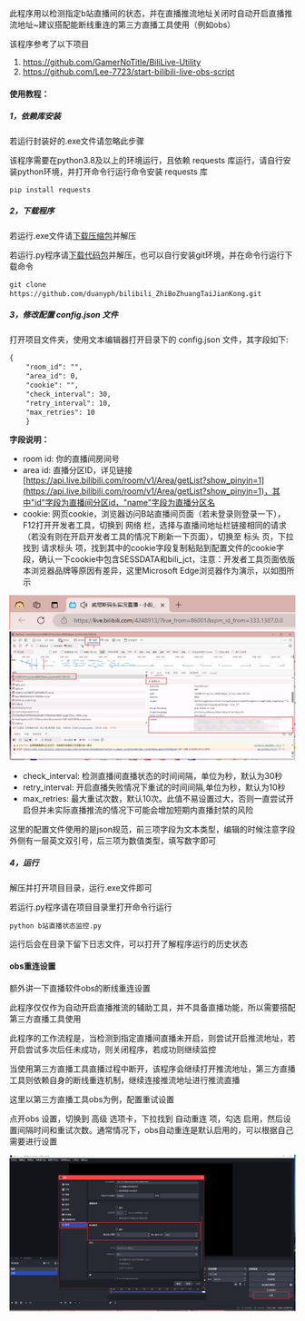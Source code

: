 此程序用以检测指定b站直播间的状态，并在直播推流地址关闭时自动开启直播推流地址~建议搭配能断线重连的第三方直播工具使用（例如obs）

该程序参考了以下项目

1. https://github.com/GamerNoTitle/BiliLive-Utility
2. https://github.com/Lee-7723/start-bilibili-live-obs-script

#### 使用教程：

##### 1，依赖库安装

若运行封装好的.exe文件请忽略此步骤

该程序需要在python3.8及以上的环境运行，且依赖 requests 库运行，请自行安装python环境，并打开命令行运行命令安装 requests 库

```
pip install requests
```

##### 2，下载程序

若运行.exe文件请[下载压缩包](https://github.com/duanyph/bilibili_ZhiBoZhuangTaiJianKong/releases/download/v1.0/bilibili_ZhiBoZhuangTaiJianKong_win_x86_x64_v1.0.zip)并解压

若运行.py程序请[下载代码包](https://github.com/duanyph/bilibili_ZhiBoZhuangTaiJianKong/archive/refs/tags/v1.0.zip)并解压，也可以自行安装git环境，并在命令行运行下载命令

```
git clone https://github.com/duanyph/bilibili_ZhiBoZhuangTaiJianKong.git
```

##### 3，修改配置 config.json 文件

打开项目文件夹，使用文本编辑器打开目录下的 config.json 文件，其字段如下:

```
{
    "room_id": "",
    "area_id": 0,
    "cookie": "",
    "check_interval": 30,
    "retry_interval": 10,
    "max_retries": 10
    }
```

**字段说明：**

* room id: 你的直播间房间号
* area id: 直播分区ID，详见链接 [https://api.live.bilibili.com/room/v1/Area/getList?show_pinyin=1](https://api.live.bilibili.com/room/v1/Area/getList?show_pinyin=1)，其中"id"字段为直播间分区id，"name"字段为直播分区名
* cookie: 网页cookie，浏览器访问B站直播间页面（若未登录则登录一下），F12打开开发者工具，切换到 网络 栏，选择与直播间地址栏链接相同的请求（若没有则在开启开发者工具的情况下刷新一下页面），切换至 标头 页，下拉找到 请求标头 项，找到其中的cookie字段复制粘贴到配置文件的cookie字段，确认一下cookie中包含SESSDATA和bili_jct，注意：开发者工具页面依版本浏览器品牌等原因有差异，这里Microsoft Edge浏览器作为演示，以如图所示

![地址栏](./1.png)  ![cookie](./2.png)

* check_interval: 检测直播间直播状态的时间间隔，单位为秒，默认为30秒
* retry_interval: 开启直播失败情况下重试的时间间隔,单位为秒，默认为10秒
* max_retries: 最大重试次数，默认10次。此值不易设置过大，否则一直尝试开启但并未实际直播推流的情况下可能会增加短期内直播封禁的风险
  
这里的配置文件使用的是json规范，前三项字段为文本类型，编辑的时候注意字段外侧有一层英文双引号，后三项为数值类型，填写数字即可

##### 4，运行

解压并打开项目目录，运行.exe文件即可

若运行.py程序请在项目目录里打开命令行运行

```
python b站直播状态监控.py
```

运行后会在目录下留下日志文件，可以打开了解程序运行的历史状态

#### obs重连设置

额外讲一下直播软件obs的断线重连设置

此程序仅仅作为自动开启直播推流的辅助工具，并不具备直播功能，所以需要搭配第三方直播工具使用

此程序的工作流程是，当检测到指定直播间直播未开启，则尝试开启推流地址，若开启尝试多次后任未成功，则关闭程序，若成功则继续监控

当使用第三方直播工具直播过程中断开，该程序会继续打开推流地址，第三方直播工具则依赖自身的断线重连机制，继续连接推流地址进行推流直播

这里以第三方直播工具obs为例，配置重试设置

点开obs 设置，切换到 高级 选项卡，下拉找到 自动重连 项，勾选 启用，然后设置间隔时间和重试次数。通常情况下，obs自动重连是默认启用的，可以根据自己需要进行设置

![obs设置](./3.png)

